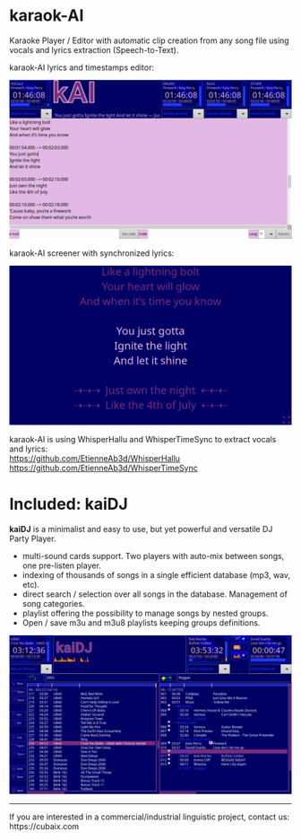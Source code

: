 # karaok-AI
Karaoke Player / Editor with automatic clip creation from any song file using vocals and lyrics extraction (Speech-to-Text).

karaok-AI lyrics and timestamps editor:

<img src="https://github.com/EtienneAb3d/karaok-AI/blob/main/Screenshots/kAI.png?raw=true"/>

karaok-AI screener with synchronized lyrics:

<img src="https://github.com/EtienneAb3d/karaok-AI/blob/main/Screenshots/kAI-screener.png?raw=true"/>

karaok-AI is using WhisperHallu and WhisperTimeSync to extract vocals and lyrics:<br/>
https://github.com/EtienneAb3d/WhisperHallu <br/>
https://github.com/EtienneAb3d/WhisperTimeSync 

# Included: kaiDJ

**kaiDJ** is a minimalist and easy to use, but yet powerful and versatile DJ Party Player.
- multi-sound cards support. Two players with auto-mix between songs, one pre-listen player. 
- indexing of thousands of songs in a single efficient database (mp3, wav, etc).
- direct search / selection over all songs in the database. Management of song categories.
- playlist offering the possibility to manage songs by nested groups. 
- Open / save m3u and m3u8 playlists keeping groups definitions.

<img src="https://github.com/EtienneAb3d/karaok-AI/blob/main/Screenshots/kaiDJ.png?raw=true"/>

<hr>
If you are interested in a commercial/industrial linguistic project, contact us:<br/>
https://cubaix.com
